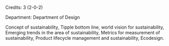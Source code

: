 Credits: 3 (2-0-2)

Department: Department of Design

Concept of sustainability, Tipple bottom line, world vision for sustainability, Emerging trends in the area of sustainability, Metrics for measurement of sustainability, Product lifecycle management and sustainability, Ecodesign.